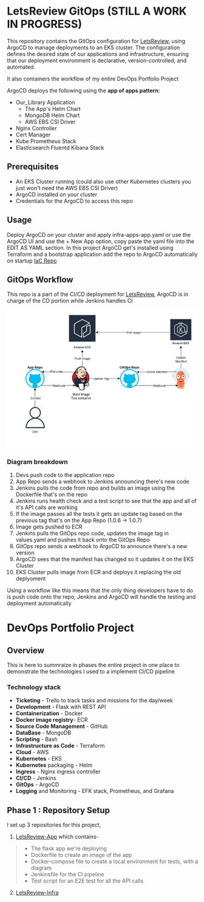 # LetsReview GitOps (STILL A WORK IN PROGRESS)
This repository contains the GitOps configuration for [LetsReview](https://github.com/adigaandyt/LetsReview), using ArgoCD to manage deployments to an EKS cluster. The configuration defines the desired state of our applications and infrastructure, ensuring that our deployment environment is declarative, version-controlled, and automated.

It also containers the workflow of my entire DevOps Portfolio Project

ArgoCD deploys the following using the **app of apps pattern**:
- Our_Library Application
  - The App's Helm Chart
  - MongoDB Helm Chart
  - AWS EBS CSI Driver
- Nginx Controller
- Cert Manager 
- Kube Prometheus Stack 
- Elasticsearch Fluentd Kibana Stack

## Prerequisites
- An EKS Cluster running (could also use other Kubernetes clusters you just won't need the AWS EBS CSI Driver)
- ArgoCD installed on your cluster
- Credentials for the ArgoCD to access this repo

## Usage
Deploy ArgoCD on your cluster and apply infra-apps-app.yaml or use the ArgoCD UI and use the + New App option, copy paste the yaml file into the EDIT AS YAML section.
In this project ArgoCD get's installed using Terraform and a bootstrap application add the repo to ArgoCD automatically on startup
[IaC Repo](https://github.com/adigaandyt/ourlibrary-infra) 

## GitOps Workflow

This repo is a part of the CI/CD deployment for [LetsReview](https://github.com/adigaandyt/LetsReview), ArgoCD is in charge of the CD portion while Jenkins handles CI

![App of apps diagram](/diagrams/GitOps%20flow.png)
### Diagram breakdown
1) Devs push code to the application repo
2) App Repo sends a webhook to Jenkins announcing there's new code
3) Jenkins pulls the code from repo and builds an image using the Dockerfile that's on the repo
4) Jenkins runs health check and a test script to see that the app and all of it's API calls are working
5) If the image passes all the tests it gets an update tag based on the previous tag that's on the App Repo (1.0.6 -> 1.0.7)
6) Image gets pushed to ECR
7) Jenkins pulls the GitOps repo code, updates the image tag in values.yaml and pushes it back onto the GitOps Repo
8) GitOps repo sends a webhook to ArgoCD to announce there's a new version
9) ArgoCD sees that the manifest has changed so it updates it on the EKS Cluster
10) EKS Cluster pulls image from ECR and deploys it replacing the old deplyoment

Using a workflow like this means that the only thing developers have to do is push code onto the repo, Jenkins and ArgoCD will handle the testing and deployment automatically 



# DevOps Portfolio Project
## Overview
This is here to summraize in phases the entire project in one place to demonstrate the technologies I used to a implement CI/CD pipeline

### Technology stack
- **Ticketing** - Trello to track tasks and missions for the day/week
- **Development** - Flask with REST API
- **Containerization** - Docker
- **Docker image registry**- ECR
- **Source Code Management** - GitHub
- **DataBase** - MongoDB
- **Scripting** - Bash
- **Infrastructure as Code** - Terraform
- **Cloud** - AWS
- **Kubernetes** - EKS
- **Kubernetes** packaging - Helm
- **Ingress** - Nginx ingress controller
- **CI/CD** - Jenkins
- **GitOps** - ArgoCD
- **Logging** and Monitoring - EFK stack, Prometheus, and Grafana

## Phase 1 : Repository Setup 
I set up 3 repositories for this project,
1) [LetsReview-App](https://github.com/adigaandyt/LetsReview-App) which contains-
> -  The flask app we're deploying
> -  Dockerfile to create an image of the app
> -  Docker-compose file to create a local environment for tests, with a diagram
> -  Jenkinsfile for the CI pipeline
> -  Test script for an E2E test for all the API calls

2) [LetsReview-Infra](https://github.com/adigaandyt/LetsReview-Infra)
